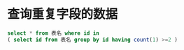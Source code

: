# 查询重复字段的数据
```sql
select * from 表名 where id in 
( select id from 表名 group by id having count(1) >=2 )
```
